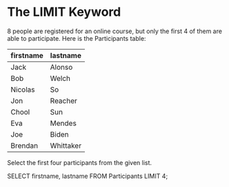 # The LIMIT Keyword

8 people are registered for an online course, but only the first 4 of them are able to participate.
Here is the Participants table:

|firstname|lastname|
|-|-|
|Jack|Alonso|
|Bob|Welch|
|Nicolas|So|
|Jon|Reacher|
|Chool|Sun|
|Eva|Mendes|
|Joe|Biden|
|Brendan|Whittaker|

Select the first four participants from the given list.

SELECT firstname, lastname FROM Participants LIMIT 4;